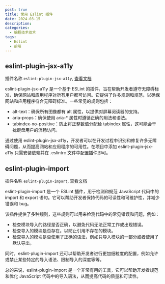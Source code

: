 ```yaml
---
post: true
title: 常用 Eslint 插件
date: 2024-03-15
description: 
categories:
  - 编程技术技术
tags:
  - Eslint
  - 前端
---
```


## eslint-plugin-jsx-a11y

插件名称 `eslint-plugin-jsx-a11y`, [查看文档](https://github.com/jsx-eslint/eslint-plugin-jsx-a11y?tab=readme-ov-file#readme)

eslint-plugin-jsx-a11y 是一个基于 ESLint 的插件，旨在帮助开发者遵守无障碍标准，确保网站和应用程序对所有用户都可访问。它提供了许多规则和规范，以确保网站和应用程序符合无障碍标准。一些常见的规则包括：

- alt-text：确保所有图像都有 alt 属性，以提供对屏幕阅读器的支持。
- aria-props：确保使用 aria-\* 属性时遵循正确的用法和语法。
- tabindex-no-positive：防止将正整数值分配给 tabindex 属性，这可能会干扰键盘用户的流畅访问。

通过使用 eslint-plugin-jsx-a11y，开发者可以在开发过程中识别和修复许多无障碍问题，从而提高网站和应用程序的可用性。在项目中添加 eslint-plugin-jsx-a11y 只需安装依赖并在 .eslintrc 文件中配置插件即可。

## eslint-plugin-import

插件名称 `eslint-plugin-import`, [查看文档](https://github.com/import-js/eslint-plugin-import)

eslint-plugin-import 是一个 ESLint 插件，用于检测和规范 JavaScript 代码中的 import 和 export 语句。它可以帮助开发者保持代码的可读性和可维护性，并减少错误和 bug。

该插件提供了多种规则，这些规则可以用来检测代码中的常见错误和问题，例如：

- 检查模块导入的路径是否正确，以避免代码无法正常工作或出现错误。
- 检查导入的模块是否存在，以防止引用不存在的模块。
- 检查导入的模块是否使用了正确的语法，例如只导入模块的一部分或者使用了默认导出。

同时，eslint-plugin-import 还可以帮助开发者进行更加细粒度的配置，例如允许或禁止某些特定的导入语法、限制导入的深度等等。

总的来说，eslint-plugin-import 是一个非常有用的工具，它可以帮助开发者规范和优化 JavaScript 代码中的导入语法，从而提高代码的质量和可读性。
